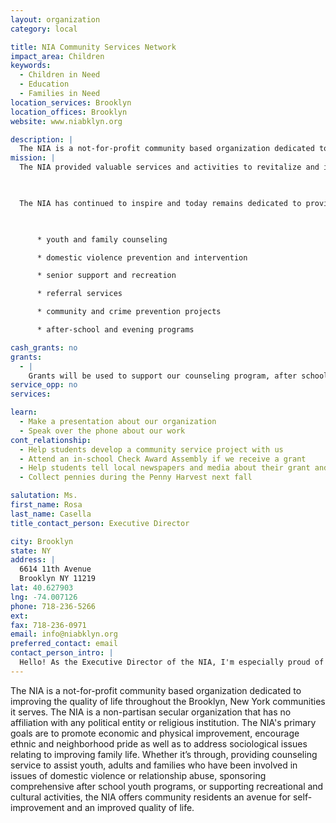 ```yaml
---
layout: organization
category: local

title: NIA Community Services Network
impact_area: Children
keywords: 
  - Children in Need
  - Education
  - Families in Need
location_services: Brooklyn
location_offices: Brooklyn
website: www.niabklyn.org

description: |
  The NIA is a not-for-profit community based organization dedicated to improving the quality of life throughout the Brooklyn, New York communities it serves. The NIA is a non-partisan secular organization that has no affiliation with any political entity or religious institution.  The NIA's primary goals are to promote economic and physical improvement, encourage ethnic and neighborhood pride as well as to address sociological issues relating to improving family life. Whether it’s through, providing counseling service to assist youth, adults and families who have been involved in issues of domestic violence or relationship abuse, sponsoring comprehensive after school youth programs, or supporting recreational and cultural activities, the NIA offers community residents an avenue for self-improvement and an improved quality of life.
mission: |
  The NIA provided valuable services and activities to revitalize and invigorate the Brooklyn communities of Bay Ridge, Bensonhurst, Dyker Heights and Boro Park. The NIA undertook the tasks of fostering positive youth development, acted as the catalyst by encouraging other neighborhood organizations to expand their scope of services, while continuing to broaden their own programs and initiatives.

  

  The NIA has continued to inspire and today remains dedicated to providing an array of cost-free services and programs that include:

  

      * youth and family counseling

      * domestic violence prevention and intervention

      * senior support and recreation

      * referral services

      * community and crime prevention projects

      * after-school and evening programs

cash_grants: no
grants: 
  - |
    Grants will be used to support our counseling program, after school programs and senior programs which are all cost free to the community.
service_opp: no
services: 

learn: 
  - Make a presentation about our organization
  - Speak over the phone about our work
cont_relationship: 
  - Help students develop a community service project with us
  - Attend an in-school Check Award Assembly if we receive a grant
  - Help students tell local newspapers and media about their grant and/or project with us
  - Collect pennies during the Penny Harvest next fall

salutation: Ms.
first_name: Rosa
last_name: Casella
title_contact_person: Executive Director

city: Brooklyn
state: NY
address: |
  6614 11th Avenue  
  Brooklyn NY 11219
lat: 40.627903
lng: -74.007126
phone: 718-236-5266
ext: 
fax: 718-236-0971
email: info@niabklyn.org
preferred_contact: email
contact_person_intro: |
  Hello! As the Executive Director of the NIA, I'm especially proud of the contributions our organization has made to improve the quality of life for the residents of Brooklyn that we serve. Since we offer only cost-free services, we rely on public and private grants to fund our quality after school programs, family counseling, and neighborhood initiatives that make life better for the communities we serve. We are also grateful for the contributions we have received over the years from the schools in our area that have provided us with funds through Common Cents. We look forward to continuing to offer children, youth and families cost-free programs and services that they would not otherwise have access to in our community without the help of local schools, elected officials and private donors.
---
```

The NIA is a not-for-profit community based organization dedicated to improving the quality of life throughout the Brooklyn, New York communities it serves. The NIA is a non-partisan secular organization that has no affiliation with any political entity or religious institution.  The NIA's primary goals are to promote economic and physical improvement, encourage ethnic and neighborhood pride as well as to address sociological issues relating to improving family life. Whether it’s through, providing counseling service to assist youth, adults and families who have been involved in issues of domestic violence or relationship abuse, sponsoring comprehensive after school youth programs, or supporting recreational and cultural activities, the NIA offers community residents an avenue for self-improvement and an improved quality of life.